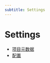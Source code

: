 ```yaml
---
subtitle: Settings
---
```


# Settings

- [项目元数据](./project-metadata.md)
- [配置](./configuration.md)
